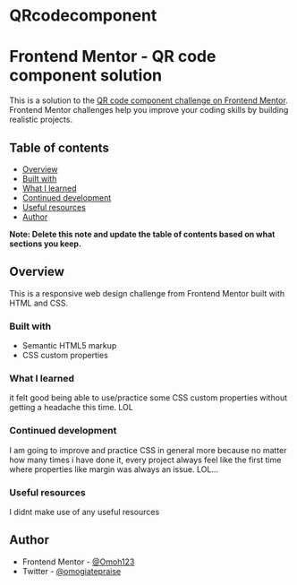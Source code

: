 # QRcodecomponent
# Frontend Mentor - QR code component solution

This is a solution to the [QR code component challenge on Frontend Mentor](https://www.frontendmentor.io/challenges/qr-code-component-iux_sIO_H). Frontend Mentor challenges help you improve your coding skills by building realistic projects. 

## Table of contents

- [Overview](#overview)
- [Built with](#built-with)
- [What I learned](#what-i-learned)
- [Continued development](#continued-development)
- [Useful resources](#useful-resources)
- [Author](#author)

**Note: Delete this note and update the table of contents based on what sections you keep.**

## Overview
This is a responsive web design challenge from Frontend Mentor built with HTML and CSS.

### Built with

- Semantic HTML5 markup
- CSS custom properties



### What I learned

it felt good being able to use/practice some CSS custom properties without getting a headache this time. LOL

### Continued development

I am going to improve and practice CSS in general more because no matter how many times i have done it, every project always feel like the first time where properties like margin was always an issue. LOL...

### Useful resources

I didnt make use of any useful resources

## Author
- Frontend Mentor - [@Omoh123](https://www.frontendmentor.io/profile/Omoh123)
- Twitter - [@omogiatepraise](https://www.twitter.com/omogiatepraise)



